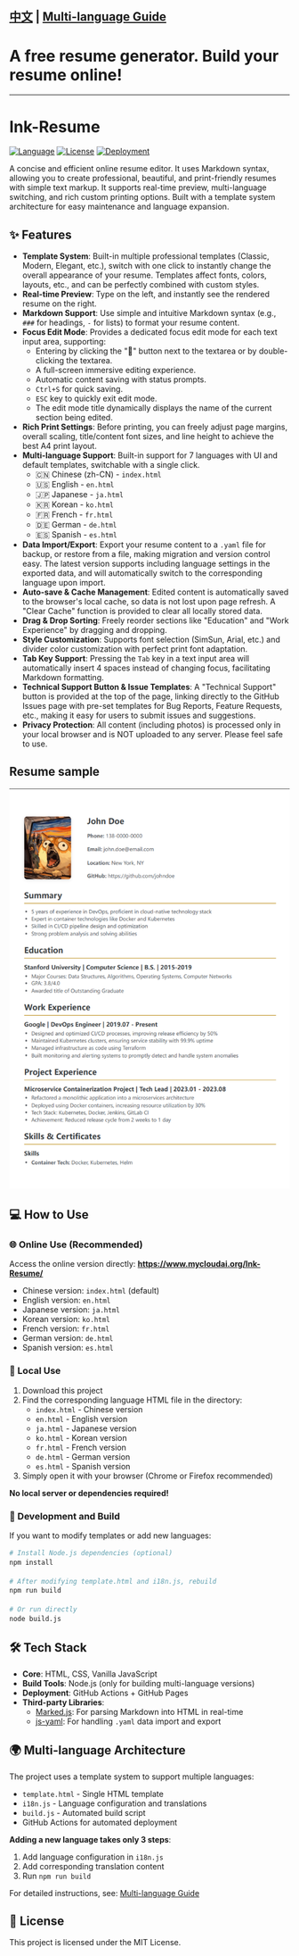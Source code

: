 [中文](./README.md) | [Multi-language Guide](./MULTILANG.md)
---
# A free resume generator. Build your resume online!
---
# Ink-Resume 

[![Language](https://img.shields.io/badge/language-HTML%2BCSS%2BJS-orange)](https://shields.io/)
[![License](https://img.shields.io/badge/license-MIT-blue)](https://opensource.org/licenses/MIT)
[![Deployment](https://img.shields.io/badge/deployment-GitHub%20Pages-brightgreen)](https://www.mycloudai.org/Ink-Resume/)

A concise and efficient online resume editor. It uses Markdown syntax, allowing you to create professional, beautiful, and print-friendly resumes with simple text markup. It supports real-time preview, multi-language switching, and rich custom printing options. Built with a template system architecture for easy maintenance and language expansion.

## ✨ Features

*   **Template System**: Built-in multiple professional templates (Classic, Modern, Elegant, etc.), switch with one click to instantly change the overall appearance of your resume. Templates affect fonts, colors, layouts, etc., and can be perfectly combined with custom styles.
*   **Real-time Preview**: Type on the left, and instantly see the rendered resume on the right.
*   **Markdown Support**: Use simple and intuitive Markdown syntax (e.g., `###` for headings, `-` for lists) to format your resume content.
*   **Focus Edit Mode**: Provides a dedicated focus edit mode for each text input area, supporting:
    *   Entering by clicking the "📝" button next to the textarea or by double-clicking the textarea.
    *   A full-screen immersive editing experience.
    *   Automatic content saving with status prompts.
    *   `Ctrl+S` for quick saving.
    *   `ESC` key to quickly exit edit mode.
    *   The edit mode title dynamically displays the name of the current section being edited.
*   **Rich Print Settings**: Before printing, you can freely adjust page margins, overall scaling, title/content font sizes, and line height to achieve the best A4 print layout.
*   **Multi-language Support**: Built-in support for 7 languages with UI and default templates, switchable with a single click.
    - 🇨🇳 Chinese (zh-CN) - `index.html`
    - 🇺🇸 English - `en.html`  
    - 🇯🇵 Japanese - `ja.html`
    - 🇰🇷 Korean - `ko.html`
    - 🇫🇷 French - `fr.html`
    - 🇩🇪 German - `de.html`
    - 🇪🇸 Spanish - `es.html`
*   **Data Import/Export**: Export your resume content to a `.yaml` file for backup, or restore from a file, making migration and version control easy. The latest version supports including language settings in the exported data, and will automatically switch to the corresponding language upon import.
*   **Auto-save & Cache Management**: Edited content is automatically saved to the browser's local cache, so data is not lost upon page refresh. A "Clear Cache" function is provided to clear all locally stored data.
*   **Drag & Drop Sorting**: Freely reorder sections like "Education" and "Work Experience" by dragging and dropping.
*   **Style Customization**: Supports font selection (SimSun, Arial, etc.) and divider color customization with perfect print font adaptation.
*   **Tab Key Support**: Pressing the `Tab` key in a text input area will automatically insert 4 spaces instead of changing focus, facilitating Markdown formatting.
*   **Technical Support Button & Issue Templates**: A "Technical Support" button is provided at the top of the page, linking directly to the GitHub Issues page with pre-set templates for Bug Reports, Feature Requests, etc., making it easy for users to submit issues and suggestions.
*   **Privacy Protection**: All content (including photos) is processed only in your local browser and is NOT uploaded to any server. Please feel safe to use.

## Resume sample
![en-sample](./sample/en.png)

## 💻 How to Use

### 🌐 Online Use (Recommended)

Access the online version directly: **https://www.mycloudai.org/Ink-Resume/**

- Chinese version: `index.html` (default)
- English version: `en.html`
- Japanese version: `ja.html`
- Korean version: `ko.html`
- French version: `fr.html`
- German version: `de.html`
- Spanish version: `es.html`

### 💽 Local Use

1. Download this project
2. Find the corresponding language HTML file in the directory:
   - `index.html` - Chinese version
   - `en.html` - English version
   - `ja.html` - Japanese version
   - `ko.html` - Korean version
   - `fr.html` - French version
   - `de.html` - German version
   - `es.html` - Spanish version
3. Simply open it with your browser (Chrome or Firefox recommended)

**No local server or dependencies required!**

### 🔧 Development and Build

If you want to modify templates or add new languages:

```bash
# Install Node.js dependencies (optional)
npm install

# After modifying template.html and i18n.js, rebuild
npm run build

# Or run directly
node build.js
```

## 🛠️ Tech Stack

*   **Core**: HTML, CSS, Vanilla JavaScript
*   **Build Tools**: Node.js (only for building multi-language versions)
*   **Deployment**: GitHub Actions + GitHub Pages
*   **Third-party Libraries**:
    *   [Marked.js](https://marked.js.org/): For parsing Markdown into HTML in real-time
    *   [js-yaml](https://github.com/nodeca/js-yaml): For handling `.yaml` data import and export

## 🌍 Multi-language Architecture

The project uses a template system to support multiple languages:

- `template.html` - Single HTML template
- `i18n.js` - Language configuration and translations
- `build.js` - Automated build script
- GitHub Actions for automated deployment

**Adding a new language takes only 3 steps**:
1. Add language configuration in `i18n.js`
2. Add corresponding translation content
3. Run `npm run build`

For detailed instructions, see: [Multi-language Guide](./MULTILANG.md)

## 📄 License

This project is licensed under the MIT License.
